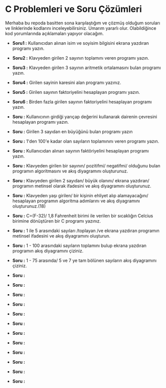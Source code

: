 # C Problemleri ve Soru Çözümleri

Merhaba bu repoda basitten sona karşılaştığım ve çözmüş olduğum soruları ve linklerinde kodlarını inceleyebilirsiniz. Umarım yararlı olur. Olabildiğince kod yorumlarında açıklamaları yapıyor olacağım.

- **Soru1   :** Kullanıcıdan alınan isim ve soyisim bilgisini ekrana yazdıran programı yazın.
- **Soru2   :** Klavyeden girilen 2 sayının toplamını veren programı yazın.
- **Soru3   :** Klavyeden girilen 3 sayının aritmetik ortalamasını bulan programı yazın.
- **Soru4   :** Girilen sayinin karesini alan programı yazınız.
- **Soru5   :** Girilen sayının faktoriyelini hesaplayan programı yazın.
- **Soru6   :** Birden fazla girilen sayının faktoriyelini hesaplayan programı yazın.


- **Soru   :** Kullanıcının girdiği yarıçap değerini kullanarak dairenin çevresini hesaplayan programı yazın.
- **Soru   :** Girilen 3 sayıdan en büyüğünü bulan programı yazın
- **Soru   :** 1'den 100'e kadar olan sayıların toplamınını veren programı yazın.
- **Soru   :** Kullanıcıdan alınan sayının faktöriyelini hesaplayan programı yazın.
- **Soru   :** Klavyeden girilen bir sayının/ pozitifmi/ negatifmi/ olduğunu bulan programın algoritmasını ve akış diyagramını oluşturunuz.
- **Soru   :** Klavyeden girilen 2 sayıdan/ büyük olanını/ ekrana yazdıran/ programın metinsel olarak ifadesini ve akış diyagramını oluşturunuz.
- **Soru   :** Klavyeden yaşı girilen/ bir kişinin ehliyet alıp alamayacağını/ hesaplayan programın algoritma adımlarını ve akış diyagramını oluşturunuz.(18)
- **Soru   :** C=(F-32)/ 1,8 Fahrenheit birimi ile verilen bir sıcaklığın Celcius birimine dönüştüren bir C programı yazınız.
- **Soru   :** 1 ile 5 arasındaki sayıları /toplayan /ve ekrana yazdıran programın metinsel ifadesini ve akış diyagramını oluşturun.
- **Soru   :** 1 - 100 arasındaki sayıların toplamını bulup ekrana yazdıran programın akış diyagramını çiziniz.
- **Soru   :** 1 - 75 arasında/ 5 ve 7 ye tam bölünen sayıların akış diyagramını çiziniz.
- **Soru   :** 
- **Soru   :**
- **Soru   :**
- **Soru   :**
- **Soru   :**
- **Soru   :**
- **Soru   :**
- **Soru   :**
- **Soru   :**
- **Soru   :**
- **Soru   :**
- **Soru   :**
